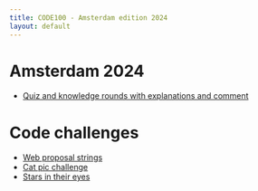 ```yaml
---
title: CODE100 - Amsterdam edition 2024
layout: default
---
```


# Amsterdam 2024

* [Quiz and knowledge rounds with explanations and comment](/quizrounds/amsterdam/)

# Code challenges 

* [Web proposal strings](/puzzles/web-proposal)
* [Cat pic challenge](/puzzles/catpics)
* [Stars in their eyes](/puzzles/stars-in-their-eyes/)

